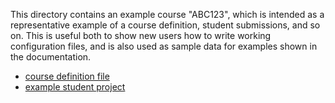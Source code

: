 This directory contains an example course "ABC123", which is intended as a
representative example of a course definition, student submissions, and so on.
This is useful both to show new users how to write working configuration files,
and is also used as sample data for examples shown in the documentation.

* [course definition file](./cousedefs/abc123.toml)
* [example student project](./sample_solutions/assignment01)
